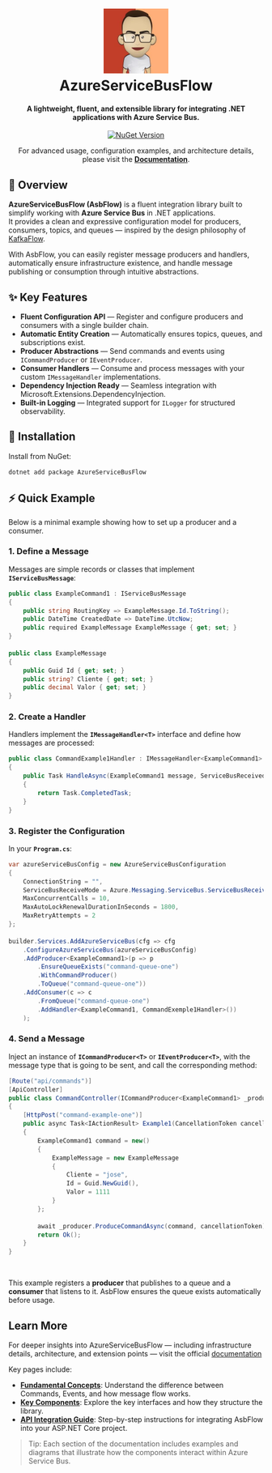 <h1 align="center">
  <img src="src\AzureServiceBusFlow\package-img.png" alt="AzureServiceBusFlow Logo" width="128">
  <br>
  AzureServiceBusFlow
</h1>

<h4 align="center">A lightweight, fluent, and extensible library for integrating .NET applications with Azure Service Bus.</h4>

<p align="center">
  <a href="https://github.com/your-org/AzureServiceBusFlow/actions/workflows/release.yml">
  </a>
  <a href="https://www.nuget.org/packages/AzureServiceBusFlow">
    <img src="https://img.shields.io/nuget/vpre/AzureServiceBusFlow.svg" alt="NuGet Version" />
  </a>
</p>

<p align="center">
  For advanced usage, configuration examples, and architecture details, please visit the <strong><a href="https://fmattioli.github.io/AzureServiceBusFlow/">Documentation</a></strong>.
</p>


## 🚀 Overview

**AzureServiceBusFlow (AsbFlow)** is a fluent integration library built to simplify working with **Azure Service Bus** in .NET applications.  
It provides a clean and expressive configuration model for producers, consumers, topics, and queues — inspired by the design philosophy of [KafkaFlow](https://github.com/Farfetch/kafkaflow).

With AsbFlow, you can easily register message producers and handlers, automatically ensure infrastructure existence, and handle message publishing or consumption through intuitive abstractions.


## ✨ Key Features

- **Fluent Configuration API** — Register and configure producers and consumers with a single builder chain.
- **Automatic Entity Creation** — Automatically ensures topics, queues, and subscriptions exist.
- **Producer Abstractions** — Send commands and events using `ICommandProducer` or `IEventProducer`.
- **Consumer Handlers** — Consume and process messages with your custom `IMessageHandler` implementations.
- **Dependency Injection Ready** — Seamless integration with Microsoft.Extensions.DependencyInjection.
- **Built-in Logging** — Integrated support for `ILogger` for structured observability.


## 🧰 Installation

Install from NuGet:

```bash
dotnet add package AzureServiceBusFlow
```

## ⚡ Quick Example
Below is a minimal example showing how to set up a producer and a consumer.

### 1. Define a Message

Messages are simple records or classes that implement **`IServiceBusMessage`**:
```csharp
public class ExampleCommand1 : IServiceBusMessage
{
    public string RoutingKey => ExampleMessage.Id.ToString();
    public DateTime CreatedDate => DateTime.UtcNow;
    public required ExampleMessage ExampleMessage { get; set; }
}

public class ExampleMessage
{
    public Guid Id { get; set; }
    public string? Cliente { get; set; }
    public decimal Valor { get; set; }
}
```

### 2. Create a Handler

Handlers implement the **`IMessageHandler<T>`** interface and define how messages are processed:
```csharp
public class CommandExample1Handler : IMessageHandler<ExampleCommand1>
{
    public Task HandleAsync(ExampleCommand1 message, ServiceBusReceivedMessage rawMessage, CancellationToken cancellationToken)
    {
        return Task.CompletedTask;
    }
}
```

### 3. Register the Configuration

In your **`Program.cs`**:
```csharp
var azureServiceBusConfig = new AzureServiceBusConfiguration
{
    ConnectionString = "",
    ServiceBusReceiveMode = Azure.Messaging.ServiceBus.ServiceBusReceiveMode.ReceiveAndDelete,
    MaxConcurrentCalls = 10,
    MaxAutoLockRenewalDurationInSeconds = 1800,
    MaxRetryAttempts = 2
};

builder.Services.AddAzureServiceBus(cfg => cfg
    .ConfigureAzureServiceBus(azureServiceBusConfig)
    .AddProducer<ExampleCommand1>(p => p
        .EnsureQueueExists("command-queue-one")
        .WithCommandProducer()
        .ToQueue("command-queue-one"))
    .AddConsumer(c => c
        .FromQueue("command-queue-one")
        .AddHandler<ExampleCommand1, CommandExemple1Handler>())
    );
```

### 4. Send a Message
Inject an instance of **`ICommandProducer<T>`** or **`IEventProducer<T>`**, with the message type that is going to be sent, and call the corresponding method:
```csharp
[Route("api/commands")]
[ApiController]
public class CommandController(ICommandProducer<ExampleCommand1> _producer) : ControllerBase
{
    [HttpPost("command-example-one")]
    public async Task<IActionResult> Example1(CancellationToken cancellationToken)
    {
        ExampleCommand1 command = new()
        {
            ExampleMessage = new ExampleMessage
            {
                Cliente = "jose",
                Id = Guid.NewGuid(),
                Valor = 1111
            }
        };

        await _producer.ProduceCommandAsync(command, cancellationToken);
        return Ok();
    }
}
```
<br>

This example registers a **producer** that publishes to a queue and a **consumer** that listens to it.
AsbFlow ensures the queue exists automatically before usage.

## Learn More
For deeper insights into AzureServiceBusFlow — including infrastructure details, architecture, and extension points — visit the official [documentation](https://fmattioli.github.io/AzureServiceBusFlow)

Key pages include:
- [**Fundamental Concepts**](https://fmattioli.github.io/AzureServiceBusFlow/docs/messageConcept.html): Understand the difference between Commands, Events, and how message flow works.
- [**Key Components**](https://fmattioli.github.io/AzureServiceBusFlow/docs/messageComponent.html): Explore the key interfaces and how they structure the library.
- [**API Integration Guide**](https://fmattioli.github.io/AzureServiceBusFlow/docs/settingUp.html): Step-by-step instructions for integrating AsbFlow into your ASP.NET Core project.

> Tip: Each section of the documentation includes examples and diagrams that illustrate how the components interact within Azure Service Bus.
